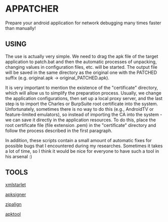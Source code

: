 # APPATCHER
Prepare your android application for network debugging many times faster than manually!

## USING
The use is actually very simple.
We need to drag the apk file of the target application to patch.bat and then the automatic processes of unpacking, changing values in configuration files, etc. will be started. The output file will be saved in the same directory as the original one with the PATCHED suffix (e.g. original.apk -> original_PATCHED.apk).

It is very important to mention the existence of the "certificate" directory, which will allow us to simplify the preparation process.
Usually, we change the application configurations, then set up a local proxy server, and the last step is to import the Charles or BurpSuite root certificate into the system. Unfortunately, sometimes there is no way to do this (e.g., AndroidTV or feature-limited emulators), so instead of importing the CA into the system - we can save it directly in the application resources. To do this, place the root certificate file (file extension .pem) in the "certificate" directory and follow the process described in the first paragraph.

In addition, these scripts contain a small amount of automatic fixes for possible bugs that I encountered during my researches. Sometimes it takes a lot of time, so I think it would be nice for everyone to have such a tool in his arsenal :)
## TOOLS
[xmlstarlet](http://xmlstar.sourceforge.net)

[apksigner](https://developer.android.com/studio/command-line/apksigner)

[zipalign](https://developer.android.com/studio/command-line/zipalign)

[apktool](https://ibotpeaches.github.io/Apktool)
